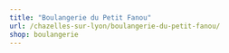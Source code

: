 ```yaml
---
title: "Boulangerie du Petit Fanou"
url: /chazelles-sur-lyon/boulangerie-du-petit-fanou/
shop: boulangerie
---
```

